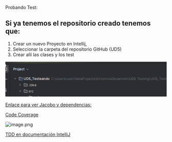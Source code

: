 Probando Test:

Si ya tenemos el repositorio creado tenemos que:
------------------------------------------------

1. Crear un nuevo Proyecto en Intellij,
2. Seleccionar la carpeta del repositorio GitHub (UD5)
3. Crear allí las clases y los test

![image.png](assets/image.png)

[Enlace para ver Jacobo y dependencias:](https://github.com/UnProgramadorNaceOfficial/java-test-unitarios)

[Code Coverage](https://www.jetbrains.com/help/idea/code-coverage.html)

![image.png](assets/imageCode.png)

[TDD en documentación IntelliJ](https://www.jetbrains.com/help/idea/tdd-with-intellij-idea.html#iterate)

